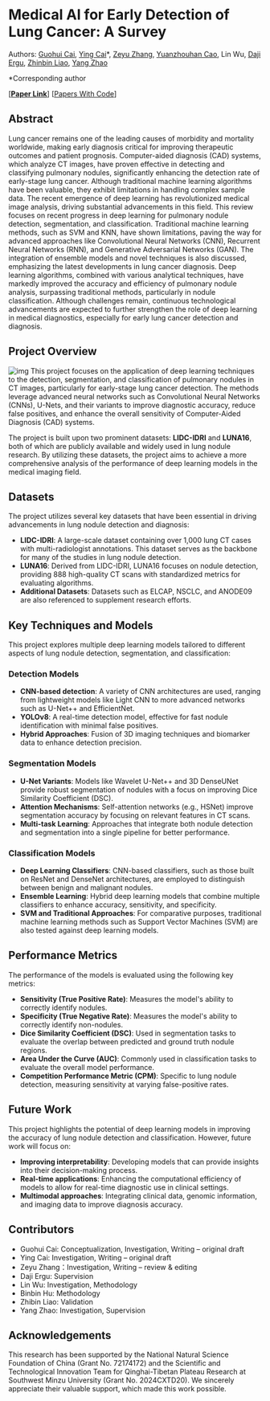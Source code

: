 # Medical AI for Early Detection of Lung Cancer: A Survey

Authors: [Guohui Cai](https://github.com/CaiGuoHui123), [Ying Cai](https://ieeexplore.ieee.org/author/37087137422)*, [Zeyu Zhang](https://steve-zeyu-zhang.github.io/), [Yuanzhouhan Cao](https://scholar.google.com/citations?hl=en&user=-RBi2JcAAAAJ&view_op=list_works&sortby=pubdate), Lin Wu, [Daji Ergu](https://ieeexplore.ieee.org/author/37085795653), [Zhinbin Liao](https://researchers.adelaide.edu.au/profile/zhibin.liao#), [Yang Zhao](https://yangyangkiki.github.io/)

*Corresponding author

[[**Paper Link**]()] [[Papers With Code]()]

## Abstract
Lung cancer remains one of the leading causes of morbidity and mortality worldwide, making early diagnosis critical for improving therapeutic outcomes and patient prognosis. Computer-aided diagnosis (CAD) systems, which analyze CT images, have proven effective in detecting and classifying pulmonary nodules, significantly enhancing the detection rate of early-stage lung cancer. Although traditional machine learning algorithms have been valuable, they exhibit limitations in handling complex sample data. The recent emergence of deep learning has revolutionized medical image analysis, driving substantial advancements in this field. This review focuses on recent progress in deep learning for pulmonary nodule detection, segmentation, and classification. Traditional machine learning methods, such as SVM and KNN, have shown limitations, paving the way for advanced approaches like Convolutional Neural Networks (CNN), Recurrent Neural Networks (RNN), and Generative Adversarial Networks (GAN). The integration of ensemble models and novel techniques is also discussed, emphasizing the latest developments in lung cancer diagnosis. Deep learning algorithms, combined with various analytical techniques, have markedly improved the accuracy and efficiency of pulmonary nodule analysis, surpassing traditional methods, particularly in nodule classification. Although challenges remain, continuous technological advancements are expected to further strengthen the role of deep learning in medical diagnostics, especially for early lung cancer detection and diagnosis.

## Project Overview
![img](https://github.com/user-attachments/assets/584875dd-2db6-4b97-8b2d-245ef0b801a8)
This project focuses on the application of deep learning techniques to the detection, segmentation, and classification of pulmonary nodules in CT images, particularly for early-stage lung cancer detection. The methods leverage advanced neural networks such as Convolutional Neural Networks (CNNs), U-Nets, and their variants to improve diagnostic accuracy, reduce false positives, and enhance the overall sensitivity of Computer-Aided Diagnosis (CAD) systems.

The project is built upon two prominent datasets: **LIDC-IDRI** and **LUNA16**, both of which are publicly available and widely used in lung nodule research. By utilizing these datasets, the project aims to achieve a more comprehensive analysis of the performance of deep learning models in the medical imaging field.

## Datasets
The project utilizes several key datasets that have been essential in driving advancements in lung nodule detection and diagnosis:

- **LIDC-IDRI**: A large-scale dataset containing over 1,000 lung CT cases with multi-radiologist annotations. This dataset serves as the backbone for many of the studies in lung nodule detection.
- **LUNA16**: Derived from LIDC-IDRI, LUNA16 focuses on nodule detection, providing 888 high-quality CT scans with standardized metrics for evaluating algorithms.
- **Additional Datasets**: Datasets such as ELCAP, NSCLC, and ANODE09 are also referenced to supplement research efforts.

## Key Techniques and Models
This project explores multiple deep learning models tailored to different aspects of lung nodule detection, segmentation, and classification:

### Detection Models
- **CNN-based detection**: A variety of CNN architectures are used, ranging from lightweight models like Light CNN to more advanced networks such as U-Net++ and EfficientNet.
- **YOLOv8**: A real-time detection model, effective for fast nodule identification with minimal false positives.
- **Hybrid Approaches**: Fusion of 3D imaging techniques and biomarker data to enhance detection precision.

### Segmentation Models
- **U-Net Variants**: Models like Wavelet U-Net++ and 3D DenseUNet provide robust segmentation of nodules with a focus on improving Dice Similarity Coefficient (DSC).
- **Attention Mechanisms**: Self-attention networks (e.g., HSNet) improve segmentation accuracy by focusing on relevant features in CT scans.
- **Multi-task Learning**: Approaches that integrate both nodule detection and segmentation into a single pipeline for better performance.

### Classification Models
- **Deep Learning Classifiers**: CNN-based classifiers, such as those built on ResNet and DenseNet architectures, are employed to distinguish between benign and malignant nodules.
- **Ensemble Learning**: Hybrid deep learning models that combine multiple classifiers to enhance accuracy, sensitivity, and specificity.
- **SVM and Traditional Approaches**: For comparative purposes, traditional machine learning methods such as Support Vector Machines (SVM) are also tested against deep learning models.

## Performance Metrics
The performance of the models is evaluated using the following key metrics:
- **Sensitivity (True Positive Rate)**: Measures the model's ability to correctly identify nodules.
- **Specificity (True Negative Rate)**: Measures the model's ability to correctly identify non-nodules.
- **Dice Similarity Coefficient (DSC)**: Used in segmentation tasks to evaluate the overlap between predicted and ground truth nodule regions.
- **Area Under the Curve (AUC)**: Commonly used in classification tasks to evaluate the overall model performance.
- **Competition Performance Metric (CPM)**: Specific to lung nodule detection, measuring sensitivity at varying false-positive rates.

## Future Work
This project highlights the potential of deep learning models in improving the accuracy of lung nodule detection and classification. However, future work will focus on:
- **Improving interpretability**: Developing models that can provide insights into their decision-making process.
- **Real-time applications**: Enhancing the computational efficiency of models to allow for real-time diagnostic use in clinical settings.
- **Multimodal approaches**: Integrating clinical data, genomic information, and imaging data to improve diagnosis accuracy.

## Contributors
- Guohui Cai: Conceptualization, Investigation, Writing – original draft
- Ying Cai: Investigation, Writing – original draft
- Zeyu Zhang：Investigation, Writing – review & editing
- Daji Ergu: Supervision
- Lin Wu: Investigation, Methodology
- Binbin Hu: Methodology
- Zhibin Liao: Validation
- Yang Zhao: Investigation, Supervision

## Acknowledgements
This research has been supported by the National Natural Science Foundation of China (Grant No. 72174172) and the Scientific and Technological Innovation Team for Qinghai-Tibetan Plateau Research at Southwest Minzu University (Grant No. 2024CXTD20). We sincerely appreciate their valuable support, which made this work possible.
